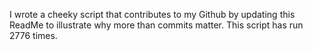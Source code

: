 I wrote a cheeky script that contributes to my Github by updating this ReadMe to illustrate why more than commits matter. This script has run 2776 times.